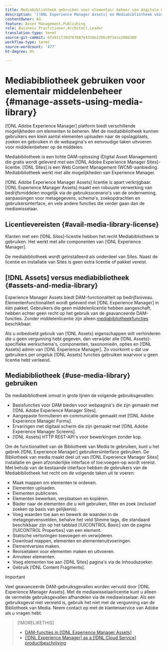 ```yaml
---
title: Mediabibliotheek gebruiken voor elementair beheer van digitale elementen
description: '[!DNL Experience Manager Assets] en Mediabibliotheek voor middelenbeheer.'
contentOwner: AG
feature: Asset Management,Publishing
role: Business Practitioner,Architect,Leader
translation-type: tm+mt
source-git-commit: 6fa911f39d707687e453de270bc0f3ece208d380
workflow-type: tm+mt
source-wordcount: '477'
ht-degree: 0%

---
```



<!--

Define Media Lib
Define req for it
Define use cases
Define what is not included

-->

# Mediabibliotheek gebruiken voor elementair middelenbeheer {#manage-assets-using-media-library}

[!DNL Adobe Experience Manager] platform biedt verschillende mogelijkheden om elementen te beheren. Met de mediabibliotheek kunnen gebruikers een klein aantal elementen uploaden naar de opslagplaats, zoeken en gebruiken in de webpagina&#39;s en eenvoudige taken uitvoeren voor middelenbeheer op de middelen.

Mediabibliotheek is een lichte DAM-oplossing (Digital Asset Management) die gratis wordt geleverd met een [!DNL Adobe Experience Manager Sites]-licentie. [!DNL Sites] is een Web Content Management (WCM)-aanbieding. Mediabibliotheek werkt met alle mogelijkheden van Experience Manager.

[!DNL Adobe Experience Manager Assets] licentie is apart verkrijgbaar. [!DNL Experience Manager Assets] maakt een robuuste verwerking van bedrijfsmiddelen mogelijk via de gebruiksscenario&#39;s van de onderneming, aanpassingen voor metagegevens, schema&#39;s, zoekopdrachten en gebruikersinterface, en vele andere functies die verder gaan dan de mediawisselaar.

## Licentievereisten {#avail-media-library-license}

Klanten met een [!DNL Sites]-licentie hebben het recht Mediabibliotheek te gebruiken. Het werkt met alle componenten van [!DNL Experience Manager].

De mediabibliotheek wordt geïnstalleerd als onderdeel van Sites. Naast de licentie en installatie van Sites is geen extra licentie of pakket vereist.

## [!DNL Assets] versus mediabibliotheek  {#assets-and-media-library}

Experience Manager Assets biedt DAM-functionaliteit op bedrijfsniveau. Elementenfunctionaliteit wordt geleverd met [!DNL Experience Manager] in één pakket. Gebruikers die geen middelenlicentie hebben aangeschaft, hebben echter geen recht op het gebruik van de geavanceerde DAM-functies. Zonder middelenlicentie zijn alleen [mediabibliotheekfuncties](#use-media-library) beschikbaar.

Als u onbedoeld gebruik van [!DNL Assets] eigenschappen wilt verhinderen die u geen vergunning hebt gegeven, dan verwijder alle [!DNL Assets]-specifieke werkschema&#39;s, componenten, taxonomieën, opties en [!DNL Assets] admin van [!DNL Experience Manager]. Zo voorkomt u dat uw gebruikers per ongeluk [!DNL Assets] functies gebruiken waarvoor u geen licentie hebt verleend.

## Mediabibliotheek {#use-media-library} gebruiken

De mediabibliotheek omvat in grote lijnen de volgende gebruiksgevallen:

* Basisfuncties voor DAM bieden voor webpagina&#39;s die zijn gemaakt met [!DNL Adobe Experience Manager Sites].
* Aangepaste formulieren en communicatie gemaakt met [!DNL Adobe Experience Manager Forms].
* Ervaringen met digitaal scherm die zijn gemaakt met [!DNL Adobe Experience Manager Screens].
* [!DNL Assets] HTTP REST-API&#39;s voor bewerkingen zonder kop.

<!-- TBD: Remove this after confirmation. May need to merge this list with the list provided by PMs.

* Basic metadata properties
* Tag management
* Version control
* Static renditions
* Projects, tasks, workflow authoring
* Activity stream (timeline)
* Query Builder (API)
* Marketing Cloud integration
* User interface customization and extension
* Comments and annotation
-->

Om de functionaliteit van de Bibliotheek van Media te gebruiken, kunt u het gebrek [!DNL Experience Manager] gebruikersinterface gebruiken. De Bibliotheek van media maakt deel uit van [!DNL Experience Manager Sites] installatie en geen afzonderlijke interface of toe:voegen-op wordt vereist. Met behulp van de bestaande interface hebben de gebruikers van de Mediabibliotheek het recht om de volgende taken uit te voeren:

* Maak mappen om elementen te ordenen.
* Elementen uploaden.
* Elementen publiceren.
* Elementen bewerken, verplaatsen en kopiëren.
* Blader naar de elementen die u wilt gebruiken, filter en zoek (inclusief zoeken op basis van gelijkenis).
* Voeg waarden toe aan en bewerk de waarden in de metagegevensvelden, behalve het veld Slimme tags, die standaard beschikbaar zijn op het tabblad [!UICONTROL Basic] van de pagina [!UICONTROL Properties] van een element.
* Statische vertoningen toevoegen en verwijderen.
* Download mappen, elementen en elementenuitvoeringen.
* Elementversies maken.
* Revisietaken voor elementen maken en uitvoeren.
* Annoteer elementen.
* Voeg elementen toe aan [!DNL Sites] pagina&#39;s via de Inhoudszoeker.
* Gebruik [!DNL Content Fragments].

<!-- TBD: Define exactly which basic Assets workflow are available for use with Media Library?
-->

>[!IMPORTANT]
>
>Veel geavanceerde DAM-gebruiksgevallen worden vervuld door [!DNL Experience Manager Assets]. Met de mediawisselaarlicentie kunt u alleen de vermelde gebruiksgevallen afhandelen via de mediawisselaar. Als een gebruiksgeval niet vermeld is, gebruik het niet met de vergunning van de Bibliotheek van Media. Neem contact op met de klantenservice van Adobe als u vragen hebt.

<!-- TBD: Add a CTA - how to contact Adobe for queries. -->

>[!MORELIKETHIS]
>
>* [DAM-functies in [!DNL Experience Manager Assets]](https://experienceleague.adobe.com/docs/experience-manager-cloud-service/assets/home.html)
>* [[!DNL Experience Manager] as a [!DNL Cloud Service] productbeschrijving](https://helpx.adobe.com/legal/product-descriptions/adobe-experience-manager-cloud-service.html)


